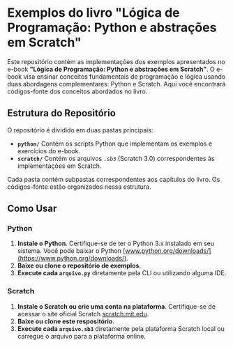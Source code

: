 # Exemplos do livro "Lógica de Programação: Python e abstrações em Scratch"

Este repositório contém as implementações dos exemplos apresentados no e-book **"Lógica de Programação: Python e abstrações em Scratch"**. O e-book visa ensinar conceitos fundamentais de programação e lógica usando duas abordagens complementares: Python e Scratch. Aqui você encontrará códigos-fonte dos conceitos abordados no livro.

## Estrutura do Repositório

O repositório é dividido em duas pastas principais:
- **`python/`** Contém os scripts Python que implementam os exemplos e exercícios do e-book.
- **`scratch/`** Contém os arquivos `.sb3` (Scratch 3.0) correspondentes às implementações em Scratch.

Cada pasta contém subpastas correspondentes aos capítulos do livro. Os códigos-fonte estão organizados nessa estrutura.

## Como Usar

### Python
1. **Instale o Python**. Certifique-se de ter o Python 3.x instalado em seu sistema. Você pode baixar o Python [www.python.org/downloads/](https://www.python.org/downloads/).
2. **Baixe ou clone o repositório de exemplos**.
3. **Execute cada `arquivo.py`** diretamente pela CLI ou utilizando alguma IDE.

### Scratch
1. **Instale o Scratch ou crie uma conta na plataforma**. Certifique-se de acessar o site oficial Scratch [scratch.mit.edu](https://scratch.mit.edu/).
2. **Baixe ou clone este respositório**.
3. **Execute cada `arquivo.sb3`** diretamente pela plataforma Scratch local ou carregue o arquivo para a plataforma online.

   
